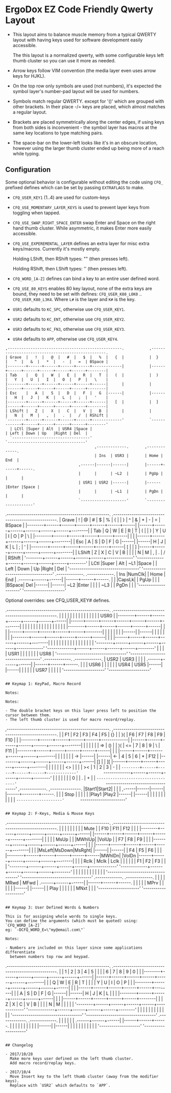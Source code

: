 # ErgoDox EZ Code Friendly Qwerty Layout

- This layout aims to balance muscle memory from a typical QWERTY layout
  with having keys used for software development easily accessible.

  The this layout is a normalized qwerty,
  with some configurable keys left thumb cluster so you can use it more as needed.

- Arrow keys follow VIM convention
  (the media layer even uses arrow keys for HJKL).

- On the top row only symbols are used (not numbers),
  it's expected the symbol layer's number-pad layout will be used for numbers.

- Symbols match regular QWERTY.
  except for '()' which are grouped with other brackets.
  In their place -/= keys are placed, which almost matches a regular layout.

- Brackets are placed symmetrically along the center edges,
  if using keys from both sides is inconvenient - the symbol layer has macros
  at the same key locations to type matching pairs.

- The space-bar on the lower-left looks like it's in an obscure location,
  however using the larger thumb cluster
  ended up being more of a reach while typing.

## Configuration

Some optional behavior is configurable without editing the code
using `CFQ_` prefixed defines which can be set by passing `EXTRAFLAGS` to make.

- `CFQ_USER_KEY1` (1..4) are used for custom-keys
- `CFQ_USE_MOMENTARY_LAYER_KEYS` is used to prevent layer keys from toggling when tapped.
- `CFQ_USE_SWAP_RIGHT_SPACE_ENTER` swap Enter and Space on the right hand thumb cluster.
  While asymmetric, it makes Enter more easily accessible.
- `CFQ_USE_EXPEREMENTAL_LAYER` defines an extra layer for misc extra keys/macros.
  Currently it's mostly empty.

  Holding LShift, then RShift types: "" (then presses left).

  Holding RShift, then LShift types: '' (then presses left).

- `CFQ_WORD_[A-Z]`
  defines can bind a key to an entire user defined word.

- `CFQ_USE_80_KEYS`
  enables 80 key layout, none of the extra keys are bound,
  they need to be set with defines: `CFQ_USER_K80_L0K0` .. `CFQ_USER_K80_L3K4`.
  Where `L#` is the layer and `K#` is the key.

- `USR1` defaults to `KC_SPC`, otherwise use `CFQ_USER_KEY1`.
- `USR2` defaults to `KC_ENT`, otherwise use `CFQ_USER_KEY2`.
- `USR3` defaults to `KC_FN3`, otherwise use `CFQ_USER_KEY3`.
- `USR4` defaults to `APP`, otherwise use `CFQ_USER_KEY4`.

```
,--------------------------------------------------.           ,--------------------------------------------------.
| Grave  |   !  |   @  |   #  |   $  |   %  |   {  |           |  }   |   ^  |   &  |   *  |   -  |   =  | BSpace |
|--------+------+------+------+------+-------------|           |------+------+------+------+------+------+--------|
| Tab    |   Q  |   W  |   E  |   R  |   T  |   (  |           |  )   |   Y  |   U  |   I  |   O  |   P  |   \    |
|--------+------+------+------+------+------|      |           |      |------+------+------+------+------+--------|
| Esc    |   A  |   S  |   D  |   F  |   G  |------|           |------|   H  |   J  |   K  |   L  |   ;  |   '    |
|--------+------+------+------+------+------|   [  |           |  ]   |------+------+------+------+------+--------|
| LShift |   Z  |   X  |   C  |   V  |   B  |      |           |      |   N  |   M  |   ,  |   .  |   /  | RShift |
`--------+------+------+------+------+-------------'           `-------------+------+------+------+------+--------'
  | LCtl |Super | Alt  | USR4 |Space |                                       | Left | Down | Up   |Right | Del  |
  `----------------------------------'                                       `----------------------------------'
                                       ,-------------.       ,-------------.
                                       | Ins  | USR3 |       | Home | End  |
                                ,------|------|------|       |------+------+------.
                                |      |      | ~L2  |       | PgUp |      |      |
                                | USR1 | USR2 |------|       |------|Enter |Space |
                                |      |      | ~L1  |       | PgDn |      |      |
                                `--------------------'       `--------------------'
```
.--------------------------------------------------.  .--------------------------------------------------.
| Grave  |   !  |   @  |   #  |   $  |   %  |   {  |  |  }   |   ^  |   &  |   *  |   -  |   =  | BSpace |
|--------+------+------+------+------+------+------|  |------+------+------+------+------+------+--------|
| Tab    |   Q  |   W  |   E  |   R  |   T  |   (  |  |  )   |   Y  |   U  |   I  |   O  |   P  |   \    |
|--------+------+------+------+------+------|      |  |      |------+------+------+------+------+--------|
| Esc    |   A  |   S  |   D  |   F  |   G  |------|  |------|   H  |   J  |   K  |   L  |   ;  |   '    |
|--------+------+------+------+------+------|   [  |  |  ]   |------+------+------+------+------+--------|
| LShift |   Z  |   X  |   C  |   V  |   B  |      |  |      |   N  |   M  |   ,  |   .  |   /  | RShift |
'--------+------+------+------+------+-------------'  '-------------+------+------+------+------+--------'
  | LCtl |Super | Alt  | ~L1  |Space |                              | Left | Down | Up   |Right | Del  |
  '----------------------------------'                              '----------------------------------'
                                     .-------------.  .-------------.
                                     | Ins  |NumClk|  | Home | End  |
                              .------+------+------|  |------+------+------.
                              |      |      |CapsLk|  | PgUp |      |      |
                              |BSpace| Del  |------|  |------| ~L2  |Enter |
                              |      |      | ~L3  |  | PgDn |      |      |
                              '--------------------'  '--------------------'

Optional overrides: see CFQ_USER_KEY# defines.

.--------------------------------------------------.  .--------------------------------------------------.
|        |      |      |      |      |      |      |  |      |      |      |      |      |      | USR0   |
|--------+------+------+------+------+------+------|  |------+------+------+------+------+------+--------|
|        |      |      |      |      |      |      |  |      |      |      |      |      |      |        |
|--------+------+------+------+------+------|      |  |      |------+------+------+------+------+--------|
|        |      |      |      |      |      |------|  |------|      |      |      |      |      |        |
|--------+------+------+------+------+------|      |  |      |------+------+------+------+------+--------|
|        |      |      |      |      |      |      |  |      |      |      |      |      |      |        |
'--------+------+------+------+------+-------------'  '-------------+------+------+------+------+--------'
  |      |      |      | USR1 |      |                              |      |      |      |      | USR8 |
  '----------------------------------'                              '----------------------------------'
                                     .-------------.  .-------------.
                                     | USR2 | USR3 |  |      |      |
                              .------+------+------|  |------+------+------.
                              |      |      | USR6 |  |      |      |      |
                              | USR4 | USR5 |------|  |------|      |      |
                              |      |      | USR7 |  |      |      |      |
                              '--------------------'  '--------------------'
```

## Keymap 1: KeyPad, Macro Record

Notes:

Notes:

- The double bracket keys on this layer press left to position the cursor between them.
- The left thumb cluster is used for macro record/replay.

```
,--------------------------------------------------.           ,--------------------------------------------------.
|        |  F1  |  F2  |  F3  |  F4  |  F5  |  {}  |           |  }{  |  F6  |  F7  |  F8  |  F9  |  F10 |        |
|--------+------+------+------+------+-------------|           |------+------+------+------+------+------+--------|
|        |      |      |      |      |  =>  |  ()  |           |  )(  |  <=  |   7  |   8  |   9  |   \  |   F11  |
|--------+------+------+------+------+------|      |           |      |------+------+------+------+------+--------|
|        |      |      |      |      |  ->  |------|           |------|  <-  |   4  |   5  |   6  |   *  |   F12  |
|--------+------+------+------+------+------|  []  |           |  ][  |------+------+------+------+------+--------|
|        |      |      |      |      |  <>  |      |           |      |  ><  |   1  |   2  |   3  |   -  |        |
`--------+------+------+------+------+-------------'           `-------------+------+------+------+------+--------'
  |      |      |      |      |      |                                       |   0  |      |   .  |   +  |      |
  `----------------------------------'                                       `----------------------------------'
                                       ,-------------.       ,---------------.
                                       |Start1|Start2|       |      |        |
                                ,------|------|------|       |------+--------+------.
                                |      |      | Stop |       |      |        |      |
                                |Play1 |Play2 |------|       |------|        |      |
                                |      |      |      |       |      |        |      |
                                `--------------------'       `----------------------'
```

## Keymap 2: F-Keys, Media & Mouse Keys

```
.--------------------------------------------------.  .--------------------------------------------------.
|        |      |      |      |      |      |      |  | Mute |      |  F10 |  F11 |  F12 |      |        |
|--------+------+------+------+------+------+------|  |------+------+------+------+------+------+--------|
|        |      |      | MsUp |      |      |MWhlUp|  |VolUp |      |  F7  |  F8  |  F9  |      |        |
|--------+------+------+------+------+------|      |  |      |------+------+------+------+------+--------|
|        |      |MsLeft|MsDown|MsRght|      |------|  |------|      |  F4  |  F5  |  F6  |      |        |
|--------+------+------+------+------+------|MWhlDn|  |VolDn |------+------+------+------+------+--------|
|        |      | Rclk | Mclk | Lclk |      |      |  |      |      |  F1  |  F2  |  F3  |      |        |
'--------+------+------+------+------+-------------'  '-------------+------+------+------+------+--------'
  |      |      |      |      |      |                              |      |      |      |      |      |
  '----------------------------------'                              '----------------------------------'
                                     .-------------.  .-------------.
                                     |      |      |  | MRwd | MFwd |
                              .------+------+------|  |------+------+------.
                              |      |      |      |  | MPrv |      |      |
                              |      |      |------|  |------|      | Play |
                              |      |      |      |  | MNxt |      |      |
                              '--------------------'  '--------------------'
```

## Keymap 3: User Defined Words & Numbers

This is for assigning whole words to single keys.
You can define the arguments (which must be quoted) using: `CFQ_WORD_[A-Z]`
eg: `-DCFQ_WORD_E=\"my@email.com\"`

Notes:

- Numbers are included on this layer since some applications differentiate
  between numbers top row and keypad.

```
.--------------------------------------------------.  .--------------------------------------------------.
|        |   1  |   2  |   3  |   4  |   5  |      |  |      |   6  |   7  |   8  |   9  |   0  |        |
|--------+------+------+------+------+------+------|  |------+------+------+------+------+------+--------|
|        |   Q  |   W  |   E  |   R  |   T  |      |  |      |   Y  |   U  |   I  |   O  |   P  |        |
|--------+------+------+------+------+------|      |  |      |------+------+------+------+------+--------|
|        |   A  |   S  |   D  |   F  |   G  |------|  |------|   H  |   J  |   K  |   L  |      |        |
|--------+------+------+------+------+------|      |  |      |------+------+------+------+------+--------|
|        |   Z  |   X  |   C  |   V  |   B  |      |  |      |   N  |   M  |      |      |      |        |
'--------+------+------+------+------+-------------'  '-------------+------+------+------+------+--------'
  |      |      |      |      |      |                              |      |      |      |      |      |
  '----------------------------------'                              '----------------------------------'
                                     .-------------.  .-------------.
                                     |      |      |  |      |      |
                              .------+------+------|  |------+------+------.
                              |      |      |      |  |      |      |      |
                              |      |      |------|  |------|      |      |
                              |      |      |      |  |      |      |      |
                              '--------------------'  '--------------------'
```

## Changelog

- 2017/10/28
  Make more keys user defined on the left thumb cluster.
  Add macro record/replay keys.

- 2017/10/4
  Move Insert key to the left thumb cluster (away from the modifier keys).
  Replace with `USR2` which defaults to `APP`.
